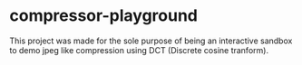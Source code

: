 # compressor-playground
This project was made for the sole purpose of being an interactive sandbox to demo jpeg like compression using DCT (Discrete cosine tranform).
